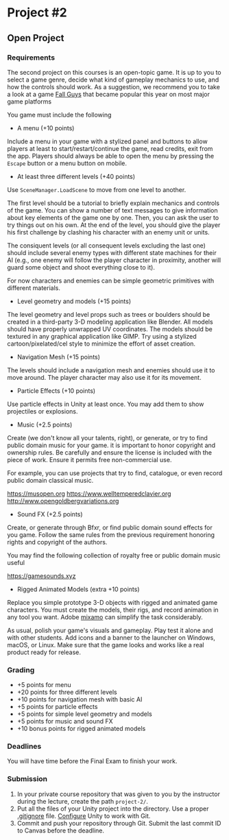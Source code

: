 Project #2
==========

## Open Project

### Requirements

The second project on this courses is an open-topic game. It is up to you to
select a game genre, decide what kind of gameplay mechanics to use, and how the
controls should work. As a suggestion, we recommend you to take a look at a
game [Fall Guys](https://store.steampowered.com/app/1097150/Fall_Guys_Ultimate_Knockout)
that became popular this year on most major game platforms 

You game must include the following

* A menu (+10 points)

Include a menu in your game with a stylized panel and buttons to allow players
at least to start/restart/continue the game, read credits, exit from the app.
Players should always be able to open the menu by pressing the `Escape` button
or a menu button on mobile.

* At least three different levels (+40 points)

Use `SceneManager.LoadScene` to move from one level to another.

The first level should be a tutorial to briefly explain mechanics and controls
of the game. You can show a number of text messages to give information about
key elements of the game one by one. Then, you can ask the user to try things
out on his own. At the end of the level, you should give the player his first
challenge by clashing his character with an enemy unit or units.

The consiquent levels (or all consequent levels excluding the last one) should
include several enemy types with different state machines for their AI (e.g.,
one enemy will follow the player character in proximity, another will guard some
object and shoot everything close to it).

For now characters and enemies can be simple geometric primitives with different
materials.

* Level geometry and models (+15 points)

The level geometry and level props such as trees or boulders should be created
in a third-party 3-D modeling application like Blender. All models should have
properly unwrapped UV coordinates. The models should be textured in any
graphical application like GIMP. Try using a stylized cartoon/pixelated/cel
style to minimize the effort of asset creation.

* Navigation Mesh (+15 points)

The levels should include a navigation mesh and enemies should use it to move
around. The player character may also use it for its movement.

* Particle Effects (+10 points)

Use particle effects in Unity at least once. You may add them to show
projectiles or explosions.

* Music (+2.5 points)

Create (we don't know all your talents, right), or generate, or try to find
public domain music for your game. it is important to honor copyright and
ownership rules. Be carefully and ensure the license is included with the piece
of work. Ensure it permits free non-commercial use.

For example, you can use projects that try to find, catalogue, or even record
public domain classical music.

<https://musopen.org>
<https://www.welltemperedclavier.org>
<http://www.opengoldbergvariations.org>

* Sound FX (+2.5 points)

Create, or generate through Bfxr, or find public domain sound effects for you
game. Follow the same rules from the previous requirement honoring rights and
copyright of the authors.

You may find the following collection of royalty free or public domain music
useful

<https://gamesounds.xyz>

* Rigged Animated Models (extra +10 points)

Replace you simple prototype 3-D objects with rigged and animated game
characters. You must create the models, their rigs, and record animation in any
tool you want. Adobe [mixamo](https://www.mixamo.com) can simplify the task
considerably.

As usual, polish your game's visuals and gameplay. Play test it alone and with
other students. Add icons and a banner to the launcher on Windows, macOS, or
Linux. Make sure that the game looks and works like a real product ready for
release.

### Grading

* +5 points for menu
* +20 points for three different levels
* +10 points for navigation mesh with basic AI
* +5 points for particle effects
* +5 points for simple level geometry and models
* +5 points for music and sound FX
* +10 bonus points for rigged animated models

### Deadlines

You will have time before the Final Exam to finish your work.

### Submission

1. In your private course repository that was given to you by the instructor
   during the lecture, create the path `project-2/`.
2. Put all the files of your Unity project into the directory. Use a proper
   [.gitignore](https://github.com/github/gitignore/blob/master/Unity.gitignore)
   file. [Configure](http://www.studica.com/blog/how-to-setup-github-with-unity-step-by-step-instructions)
   Unity to work with Git.
3. Commit and push your repository through Git. Submit the last commit ID to
   Canvas before the deadline.
